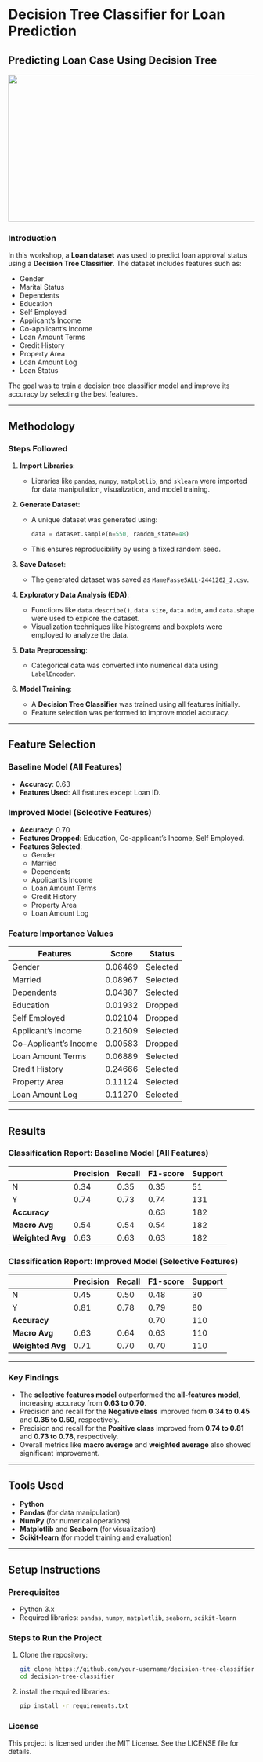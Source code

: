 # Decision Tree Classifier for Loan Prediction

## Predicting Loan Case Using Decision Tree

<div align="center">
<img height="300" width="700" src="https://www.researchgate.net/publication/343120305/figure/fig1/AS:941466281074692@1601474461877/Decision-making-in-loan-approval.png">
</div>

### Introduction
In this workshop, a **Loan dataset** was used to predict loan approval status using a **Decision Tree Classifier**. The dataset includes features such as:
- Gender
- Marital Status
- Dependents
- Education
- Self Employed
- Applicant’s Income
- Co-applicant’s Income
- Loan Amount Terms
- Credit History
- Property Area
- Loan Amount Log
- Loan Status

The goal was to train a decision tree classifier model and improve its accuracy by selecting the best features.

---

## Methodology

### Steps Followed
1. **Import Libraries**:
   - Libraries like `pandas`, `numpy`, `matplotlib`, and `sklearn` were imported for data manipulation, visualization, and model training.

2. **Generate Dataset**:
   - A unique dataset was generated using:
     ```python
     data = dataset.sample(n=550, random_state=48)
     ```
   - This ensures reproducibility by using a fixed random seed.

3. **Save Dataset**:
   - The generated dataset was saved as `MameFasseSALL-2441202_2.csv`.

4. **Exploratory Data Analysis (EDA)**:
   - Functions like `data.describe()`, `data.size`, `data.ndim`, and `data.shape` were used to explore the dataset.
   - Visualization techniques like histograms and boxplots were employed to analyze the data.

5. **Data Preprocessing**:
   - Categorical data was converted into numerical data using `LabelEncoder`.

6. **Model Training**:
   - A **Decision Tree Classifier** was trained using all features initially.
   - Feature selection was performed to improve model accuracy.

---

## Feature Selection

### Baseline Model (All Features)
- **Accuracy**: 0.63
- **Features Used**: All features except Loan ID.

### Improved Model (Selective Features)
- **Accuracy**: 0.70
- **Features Dropped**: Education, Co-applicant’s Income, Self Employed.
- **Features Selected**:
  - Gender
  - Married
  - Dependents
  - Applicant’s Income
  - Loan Amount Terms
  - Credit History
  - Property Area
  - Loan Amount Log

### Feature Importance Values
| Features               | Score   | Status    |
|------------------------|---------|-----------|
| Gender                 | 0.06469 | Selected  |
| Married                | 0.08967 | Selected  |
| Dependents             | 0.04387 | Selected  |
| Education              | 0.01932 | Dropped   |
| Self Employed          | 0.02104 | Dropped   |
| Applicant’s Income     | 0.21609 | Selected  |
| Co-Applicant’s Income  | 0.00583 | Dropped   |
| Loan Amount Terms      | 0.06889 | Selected  |
| Credit History         | 0.24666 | Selected  |
| Property Area          | 0.11124 | Selected  |
| Loan Amount Log        | 0.11270 | Selected  |

---

## Results

### Classification Report: Baseline Model (All Features)
|          | Precision | Recall | F1-score | Support |
|----------|-----------|--------|----------|---------|
| N        | 0.34      | 0.35   | 0.35     | 51      |
| Y        | 0.74      | 0.73   | 0.74     | 131     |
| **Accuracy**      |           |        | 0.63     | 182     |
| **Macro Avg**     | 0.54      | 0.54   | 0.54     | 182     |
| **Weighted Avg**  | 0.63      | 0.63   | 0.63     | 182     |

### Classification Report: Improved Model (Selective Features)
|          | Precision | Recall | F1-score | Support |
|----------|-----------|--------|----------|---------|
| N        | 0.45      | 0.50   | 0.48     | 30      |
| Y        | 0.81      | 0.78   | 0.79     | 80      |
| **Accuracy**      |           |        | 0.70     | 110     |
| **Macro Avg**     | 0.63      | 0.64   | 0.63     | 110     |
| **Weighted Avg**  | 0.71      | 0.70   | 0.70     | 110     |

---

### Key Findings
- The **selective features model** outperformed the **all-features model**, increasing accuracy from **0.63 to 0.70**.
- Precision and recall for the **Negative class** improved from **0.34 to 0.45** and **0.35 to 0.50**, respectively.
- Precision and recall for the **Positive class** improved from **0.74 to 0.81** and **0.73 to 0.78**, respectively.
- Overall metrics like **macro average** and **weighted average** also showed significant improvement.

---

## Tools Used
- **Python**
- **Pandas** (for data manipulation)
- **NumPy** (for numerical operations)
- **Matplotlib** and **Seaborn** (for visualization)
- **Scikit-learn** (for model training and evaluation)

---

## Setup Instructions

### Prerequisites
- Python 3.x
- Required libraries: `pandas`, `numpy`, `matplotlib`, `seaborn`, `scikit-learn`

### Steps to Run the Project
1. Clone the repository:
   ```bash
   git clone https://github.com/your-username/decision-tree-classifier.git
   cd decision-tree-classifier


1. install the required libraries:

    ```bash
    pip install -r requirements.txt

### License
This project is licensed under the MIT License. See the LICENSE file for details.

